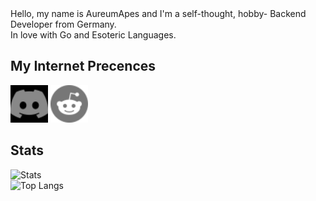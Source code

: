 <div algin="center">
Hello, my name is AureumApes and I'm a self-thought, hobby- Backend Developer from Germany.<br>
In love with Go and Esoteric Languages.

## My Internet Precences
<span>
 <a href="https://discord.com/users/608920482284306434"><img style="filter: invert(100%);-webkit-filter: invert(100%);"height="60" width="60" src="./discord.svg"/></a>
 <a href="https://www.reddit.com/user/AureumApes"><img height="60" width="60" src="./reddit.svg"></a>
</span>
 
## Stats
![Stats](https://github-readme-stats.vercel.app/api?username=AureumApes&show_icons=true&theme=jolly)<br>
![Top Langs](https://github-readme-stats.vercel.app/api/top-langs/?username=AureumApes&theme=jolly&langs_count=3&custom_title=My%20Top%203%20Languages&hide=JavaScript)
</div>

